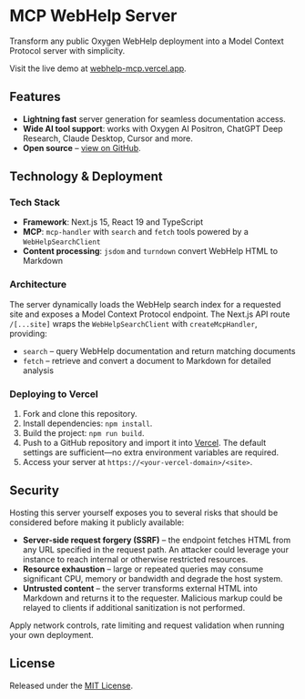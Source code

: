 # MCP WebHelp Server

Transform any public Oxygen WebHelp deployment into a Model Context Protocol server with simplicity.

Visit the live demo at [webhelp-mcp.vercel.app](https://webhelp-mcp.vercel.app/).

## Features

- **Lightning fast** server generation for seamless documentation access.
- **Wide AI tool support**: works with Oxygen AI Positron, ChatGPT Deep Research, Claude Desktop, Cursor and more.
- **Open source** – [view on GitHub](https://github.com/ctalau/webhelp-mcp).

## Technology & Deployment

### Tech Stack

- **Framework**: Next.js 15, React 19 and TypeScript
- **MCP**: `mcp-handler` with `search` and `fetch` tools powered by a `WebHelpSearchClient`
- **Content processing**: `jsdom` and `turndown` convert WebHelp HTML to Markdown

### Architecture

The server dynamically loads the WebHelp search index for a requested site and exposes a Model Context Protocol endpoint. The Next.js API route `/[...site]` wraps the `WebHelpSearchClient` with `createMcpHandler`, providing:

- `search` – query WebHelp documentation and return matching documents
- `fetch` – retrieve and convert a document to Markdown for detailed analysis

### Deploying to Vercel

1. Fork and clone this repository.
2. Install dependencies: `npm install`.
3. Build the project: `npm run build`.
4. Push to a GitHub repository and import it into [Vercel](https://vercel.com/). The default settings are sufficient—no extra environment variables are required.
5. Access your server at `https://<your-vercel-domain>/<site>`.

## Security

Hosting this server yourself exposes you to several risks that should be
considered before making it publicly available:

- **Server-side request forgery (SSRF)** – the endpoint fetches HTML from any
  URL specified in the request path. An attacker could leverage your instance
  to reach internal or otherwise restricted resources.
- **Resource exhaustion** – large or repeated queries may consume significant
  CPU, memory or bandwidth and degrade the host system.
- **Untrusted content** – the server transforms external HTML into Markdown
  and returns it to the requester. Malicious markup could be relayed to clients
  if additional sanitization is not performed.

Apply network controls, rate limiting and request validation when running your
own deployment.

## License

Released under the [MIT License](LICENSE).

